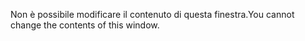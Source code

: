 <span data-ttu-id="20e65-101">Non è possibile modificare il contenuto di questa finestra.</span><span class="sxs-lookup"><span data-stu-id="20e65-101">You cannot change the contents of this window.</span></span>